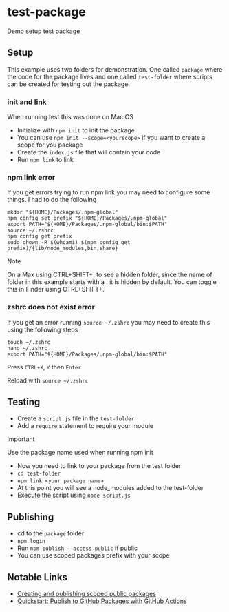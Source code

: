 # test-package
Demo setup test package

## Setup

This example uses two folders for demonstration. One called `package` where the code for the package lives and one called `test-folder` where scripts can be created for testing out the package.

### init and link 

When running test this was done on Mac OS

- Initialize with `npm init` to init the package
- You can use `npm init --scope=<yourscope>` if you want to create a scope for you package
- Create the `index.js` file that will contain your code
- Run `npm link` to link

### npm link error 

If you get errors trying to run npm link you may need to configure some things. I had to do the following

```command
mkdir "${HOME}/Packages/.npm-global"
npm config set prefix "${HOME}/Packages/.npm-global"
export PATH="${HOME}/Packages/.npm-global/bin:$PATH"
source ~/.zshrc
npm config get prefix
sudo chown -R $(whoami) $(npm config get prefix)/{lib/node_modules,bin,share}
```

> [!NOTE]
> On a Max using CTRL+SHIFT+. to see a hidden folder, since the name of folder in this example starts with a . it is hidden by default. You can toggle this in Finder using CTRL+SHIFT+.

### zshrc does not exist error 

If you get an error running `source ~/.zshrc` you may need to create this using the following steps

```command
touch ~/.zshrc
nano ~/.zshrc
export PATH="${HOME}/Packages/.npm-global/bin:$PATH"
```

Press `CTRL+X`, `Y` then `Enter`

Reload with `source ~/.zshrc`

## Testing

- Create a `script.js` file in the `test-folder`
- Add a `require` statement to require your module

> [!IMPORTANT]
> Use the package name used when running npm init

- Now you need to link to your package from the test folder
- `cd test-folder`
- `npm link <your package name>`
- At this point you will see a node_modules added to the test-folder
- Execute the script using `node script.js`

## Publishing

- cd to the `package` folder
- `npm login`
- Run `npm publish --access public` if public
- You can use scoped packages prefix with your scope  

## Notable Links

- [Creating and publishing scoped public packages](https://docs.npmjs.com/creating-and-publishing-scoped-public-packages)
- [Quickstart: Publish to GitHub Packages with GitHub Actions](https://docs.github.com/en/packages/quickstart)
